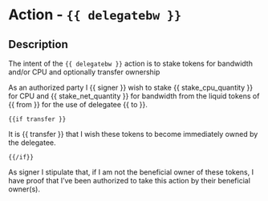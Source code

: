 # Action - `{{ delegatebw }}`

## Description

The intent of the `{{ delegatebw }}` action is to stake tokens for bandwidth and/or CPU and optionally transfer ownership

As an authorized party I {{ signer }} wish to stake {{ stake_cpu_quantity }} for CPU and {{ stake_net_quantity }} for bandwidth from the liquid tokens of {{ from }} for the use of delegatee {{ to }}. 
  
    {{if transfer }}
    
It is {{ transfer }} that I wish these tokens to become immediately owned by the delegatee.
 
    {{/if}}

As signer I stipulate that, if I am not the beneficial owner of these tokens, I have proof that I’ve been authorized to take this action by their beneficial owner(s). 
